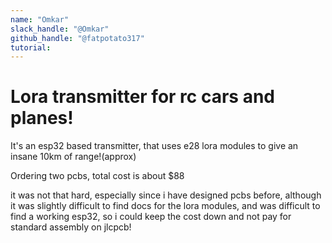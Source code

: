 ```yaml
---
name: "Omkar"
slack_handle: "@Omkar"
github_handle: "@fatpotato317"
tutorial:
---
```


# Lora transmitter for rc cars and planes!

<!-- Describe your board in 2-3 sentences. What are you making? What will it do? -->
It's an esp32 based transmitter, that uses e28 lora modules to give an insane 10km of range!(approx)

<!-- How much is it going to cost? -->
Ordering two pcbs, total cost is about $88
<!-- Tell us a little bit about your design process. What were some challenges? What helped? ***Totally optional*** -->
it was not that hard, especially since i have designed pcbs before, although it was slightly difficult to find docs for the lora modules, and was difficult to find a working esp32, so i could keep the cost down and not pay for standard assembly on jlcpcb!
